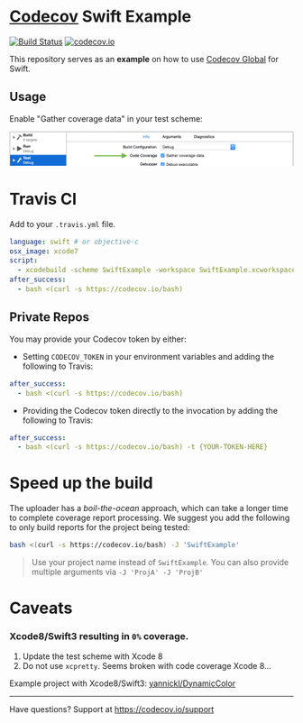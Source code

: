 [Codecov][1] Swift Example
==========================

[![Build Status](https://travis-ci.org/codecov/example-swift.svg)](https://travis-ci.org/codecov/example-swift) [![codecov.io](https://codecov.io/gh/codecov/example-swift/branch/master/graphs/badge.svg)](https://codecov.io/gh/codecov/example-swift/branch/master)

This repository serves as an **example** on how to use [Codecov Global][4] for Swift.

## Usage
Enable "Gather coverage data" in your test scheme:

![gather coverage data](docs/gather_coverage_data.png)

# Travis CI

Add to your `.travis.yml` file.
```yml
language: swift # or objective-c
osx_image: xcode7
script:
  - xcodebuild -scheme SwiftExample -workspace SwiftExample.xcworkspace -sdk iphonesimulator -destination 'platform=iOS Simulator,name=iPhone 6S,OS=9.1' build test
after_success:
  - bash <(curl -s https://codecov.io/bash)
```

## Private Repos

You may provide your Codecov token by either:

- Setting `CODECOV_TOKEN` in your environment variables and adding the following to Travis:
```yml
after_success:
  - bash <(curl -s https://codecov.io/bash)
```
- Providing the Codecov token directly to the invocation by adding the following to Travis:
```yml
after_success:
  - bash <(curl -s https://codecov.io/bash) -t {YOUR-TOKEN-HERE}
```

# Speed up the build
The uploader has a *boil-the-ocean* approach, which can take a longer time to complete coverage report processing.
We suggest you add the following to only build reports for the project being tested:

```sh
bash <(curl -s https://codecov.io/bash) -J 'SwiftExample'
```
> Use your project name instead of `SwiftExample`. You can also provide multiple arguments via `-J 'ProjA' -J 'ProjB'`

# Caveats

### Xcode8/Swift3 resulting in `0%` coverage.

1. Update the test scheme with Xcode 8
2. Do not use `xcpretty`. Seems broken with code coverage Xcode 8...

Example project with Xcode8/Swift3: [yannickl/DynamicColor](https://github.com/yannickl/DynamicColor/blob/6ac768ba5c14941be5ebe169aca408655e185b20/.travis.yml)

----

Have questions? Support at https://codecov.io/support

[1]: https://codecov.io/
[4]: https://github.com/codecov/codecov-python
